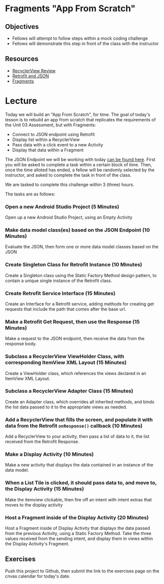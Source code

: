 # Fragments "App From Scratch"

## Objectives
* Fellows will attempt to follow steps within a mock coding challenge
* Fellows will demonstrate this step in front of the class with the instructor

## Resources
* [RecyclerView Review](https://github.com/joinpursuit/Pursuit-Core-Android/blob/master/cohort_5.4/unit_02/02_20_recyclerview_review.md) 
* [Retrofit and JSON](https://github.com/joinpursuit/Pursuit-Core-Android/blob/master/cohort_5.4/unit_03/03_18_json_app_from_scratch.md)
* [Fragments](https://github.com/joinpursuit/Pursuit-Core-Android/blob/master/cohort_5.4/unit_04/04_04_fragments_and_fragment_transactions.md)

# Lecture

Today we will build an "App From Scratch", for time. The goal of today's lesson is to rebuild an app from scratch that replicates the requirements of the Unit 03 Assessment, but with Fragments:
* Connect to JSON endpoint using Retrofit
* Display list within a RecyclerView
* Pass data with a click event to a new Activity
* Display that data within a Fragment

The JSON Endpoint we will be working with today [can be found here](https://raw.githubusercontent.com/JDVila/storybook/master/planets.json). First you will be asked to complete a task within a certain block of time. Then, once the time alloted has ended, a fellow will be randomly selected by the instructor, and asked to complete the task in front of the class.

We are tasked to complete this challenge within 3 (three) hours.

The tasks are as follows:
### Open a new Android Studio Project (5 Minutes)
Open up a new Android Studio Project, using an Empty Activity

### Make data model class(es) based on the JSON Endpoint (10 Minutes)
Evaluate the JSON, then form one or more data model classes based on the JSON

### Create Singleton Class for Retrofit Instance (10 Minutes)
Create a Singleton class using the Static Factory Method design pattern, to contain a unique single instance of the Retrofit class.

### Create Retrofit Service Interface (15 Minutes)
Create an Interface for a Retrofit service, adding methods for creating get requests that include the path that comes after the base url.

### Make a Retrofit Get Request, then use the Response (15 Minutes)
Make a request to the JSON endpoint, then receive the data from the response body.

### Subclass a RecyclerView ViewHolder Class, with corresponding ItemView XML Layout (15 Minutes)
Create a ViewHolder class, which references the views declared in an ItemView XML Layout.

### Subclass a RecyclerView Adapter Class (15 Minutes)
Create an Adapter class, which overrides all inherited methods, and binds the list data passed to it to the appropriate views as needed.

### Add a RecyclerView that fills the screen, and populate it with data from the Retrofit `onResponse()` callback (10 Minutes)
Add a RecyclerView to your activity, then pass a list of data to it, the list received from the Retrofit Response.

### Make a Display Activity (10 Minutes)
Make a new activity that displays the data contained in an instance of the data model.

### When a List Tile is clicked, it should pass data to, and move to, the Display Activity (15 Minutes)
Make the itemview clickable, then fire off an intent with intent extras that moves to the display activity

### Host a Fragment inside of the Display Activity (20 Minutes)
Host a Fragment inside of Display Activity that displays the data passed from the previous Activity, using a Static Factory Method.
Take the three values received from the sending intent, and display them in views within the Display Activity's Fragment.

## Exercises
Push this project to Github, then submit the link to the exercises page on the cnvas calendar for today's date.
